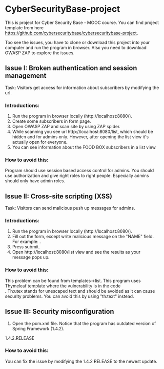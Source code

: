 # CyberSecurityBase-project

This is project for Cyber Security Base - MOOC course. You can find project template from here https://github.com/cybersecuritybase/cybersecuritybase-project. 

Too see the issues, you have to clone or download this project into your computer and run the program in browser. Also you need to download OWASP ZAP to explore the issues. 

## Issue I: Broken authentication and session management

Task: Visitors get access for information about subscribers by modifying the url. 

### Introductions: 
1. Run the program in browser locally (http://localhost:8080/). 
2. Create some subscribers in form page. 
3. Open OWASP ZAP and scan site by using ZAP spider. 
4. While scanning you see url http://localhost:8080/list, which should be hidden and for admins only. However, after opening the list view it's actually open for everyone.
5. You can see information about the FOOD BOX subscribers in a list view. 

### How to avoid this:
Program should use session based access control for admins. You should use authorization and give right roles to right people. Especially admins should only have admin roles. 

## Issue II: Cross-site scripting (XSS)

Task: Visitors can send malicious push up messages for admins.

### Introductions: 
1. Run the program in browser locally (http://localhost:8080/). 
2. Fill out the form, except write malicious message on the "NAME" field. For example: <script>alert("trolling you")</script>. 
3. Press submit. 
4. Open http://localhost:8080/list view and see the results as your message pops up. 

### How to avoid this: 

This problem can be found from templates->list. This program uses Thymeleaf template where the vulnerability is in the code <span th:utext="${subscriber.name}"></span><br/>. Th:utex stands for unescaped text and should be avoided as it can cause security problems. You can avoid this by using "th:text" instead. 

## Issue III: Security misconfiguration

1. Open the pom.xml file. Notice that the program has outdated version of Spring Framework (1.4.2). 

<version>1.4.2.RELEASE</version>

### How to avoid this:
You can fix the issue by modifying the 1.4.2 RELEASE to the newest update. 




